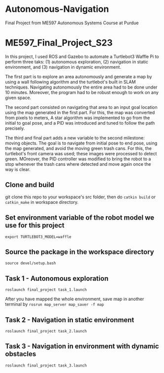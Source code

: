 # Autonomous-Navigation
Final Project from ME597 Autonomous Systems Course at Purdue


# ME597_Final_Project_S23
In this project, I used ROS and Gazebo to automate a Turtlebot3 Waffle Pi to perform three taks: (1) autonomous exploration, (2) navigation in static environment, and (3) navigation in dynamic environment.

The first part is to explore an area autonomously and generate a map by using a wall following algorithm and the turtlebot's built in SLAM techniques. Navigating autonomously the entire area had to be done under 10 minutes. Moreover, the program had to be robust enough to work on any given space.

The second part consisted on navigating that area to an input goal location using the map generated in the first part. For this, the map was converted from pixels to meters, A star algorithm was implemented to go from the initial to goal pose, and a PID was introduced and tuned to follow the path precisely.

The third and final part adds a new variable to the second milestone: moving objects. The goal is to navigate from initial pose to end pose, using the map generated, and avoid the moving green trash cans. For this, the turtlebot's front camera was used; these images were processed to detect green. MOreover, the PID controller was modified to bring the robot to a stop whenever the trash cans where detected and move again once the way is clear.

## Clone and build
git clone this repo to your workspace's src folder, then do `catkin build` or `catkin_make` in workspace directory.

## Set environment variable of the robot model we use for this project
`export TURTLEBOT3_MODEL=waffle`

## Source the package in the workspace directory
`source devel/setup.bash`

## Task 1 - Autonomous exploration
`roslaunch final_project task_1.launch`

After you have mapped the whole environment, save map in another terminal by 
`rosrun map_server map_saver -f map`

## Task 2 - Navigation in static environment
`roslaunch final_project task_2.launch`

## Task 3 - Navigation in environment with dynamic obstacles
`roslaunch final_project task_3.launch`


